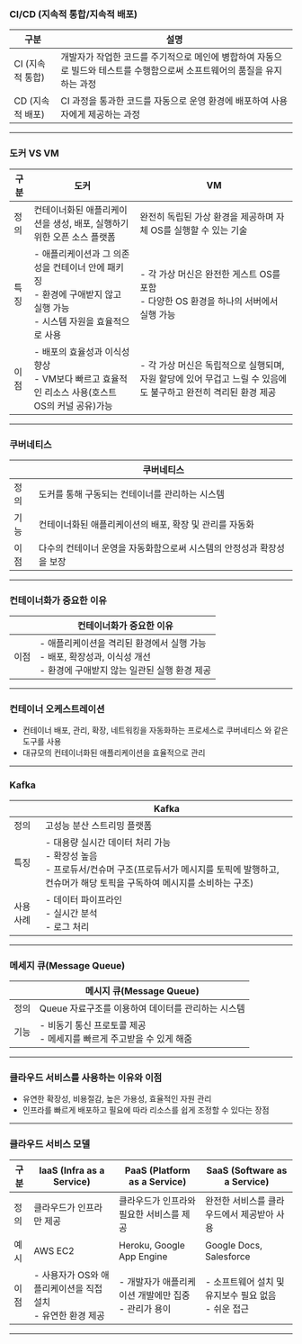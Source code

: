 ### CI/CD (지속적 통합/지속적 배포)

| 구분             | 설명                                                                                                                      |
| ---------------- | ------------------------------------------------------------------------------------------------------------------------- |
| CI (지속적 통합) | 개발자가 작업한 코드를 주기적으로 메인에 병합하여 자동으로 빌드와 테스트를 수행함으로써 소프트웨어의 품질을 유지하는 과정 |
| CD (지속적 배포) | CI 과정을 통과한 코드를 자동으로 운영 환경에 배포하여 사용자에게 제공하는 과정                                            |

---

### 도커 VS VM

| 구분 | 도커                                                                                                                     | VM                                                                                                              |
| ---- | ------------------------------------------------------------------------------------------------------------------------ | --------------------------------------------------------------------------------------------------------------- |
| 정의 | 컨테이너화된 애플리케이션을 생성, 배포, 실행하기 위한 오픈 소스 플랫폼                                                   | 완전히 독립된 가상 환경을 제공하며 자체 OS를 실행할 수 있는 기술                                                |
| 특징 | - 애플리케이션과 그 의존성을 컨테이너 안에 패키징<br>- 환경에 구애받지 않고 실행 가능<br>- 시스템 자원을 효율적으로 사용 | - 각 가상 머신은 완전한 게스트 OS를 포함<br>- 다양한 OS 환경을 하나의 서버에서 실행 가능                        |
| 이점 | - 배포의 효율성과 이식성 향상<br>- VM보다 빠르고 효율적인 리소스 사용(호스트 OS의 커널 공유)가능                         | - 각 가상 머신은 독립적으로 실행되며, 자원 할당에 있어 무겁고 느릴 수 있음에도 불구하고 완전히 격리된 환경 제공 |

---

### 쿠버네티스

|      | 쿠버네티스                                                            |
| ---- | --------------------------------------------------------------------- |
| 정의 | 도커를 통해 구동되는 컨테이너를 관리하는 시스템                       |
| 기능 | 컨테이너화된 애플리케이션의 배포, 확장 및 관리를 자동화               |
| 이점 | 다수의 컨테이너 운영을 자동화함으로써 시스템의 안정성과 확장성을 보장 |

---

### 컨테이너화가 중요한 이유

|      | 컨테이너화가 중요한 이유                                                                                                    |
| ---- | --------------------------------------------------------------------------------------------------------------------------- |
| 이점 | - 애플리케이션을 격리된 환경에서 실행 가능<br>- 배포, 확장성과, 이식성 개선<br>- 환경에 구애받지 않는 일관된 실행 환경 제공 |

---

### 컨테이너 오케스트레이션

- 컨테이너 배포, 관리, 확장, 네트워킹을 자동화하는 프로세스로 쿠버네티스 와 같은 도구를 사용
- 대규모의 컨테이너화된 애플리케이션을 효율적으로 관리

---

### Kafka

|           | Kafka                                                                                                                                                                  |
| --------- | ---------------------------------------------------------------------------------------------------------------------------------------------------------------------- |
| 정의      | 고성능 분산 스트리밍 플랫폼                                                                                                                                            |
| 특징      | - 대용량 실시간 데이터 처리 가능<br>- 확장성 높음<br>- 프로듀서/컨슈머 구조(프로듀서가 메시지를 토픽에 발행하고, 컨슈머가 해당 토픽을 구독하여 메시지를 소비하는 구조) |
| 사용 사례 | - 데이터 파이프라인<br>- 실시간 분석<br>- 로그 처리                                                                                                                    |

---

### 메세지 큐(Message Queue)

|      | 메시지 큐(Message Queue)                                               |
| ---- | ---------------------------------------------------------------------- |
| 정의 | Queue 자료구조를 이용하여 데이터를 관리하는 시스템                     |
| 기능 | - 비동기 통신 프로토콜 제공<br>- 메세지를 빠르게 주고받을 수 있게 해줌 |

---

### 클라우드 서비스를 사용하는 이유와 이점

- 유연한 확장성, 비용절감, 높은 가용성, 효율적인 자원 관리
- 인프라를 빠르게 배포하고 필요에 따라 리소스를 쉽게 조정할 수 있다는 장점

---

### 클라우드 서비스 모델

| 구분 | IaaS (Infra as a Service)                                      | PaaS (Platform as a Service)                           | SaaS (Software as a Service)                           |
| ---- | -------------------------------------------------------------- | ------------------------------------------------------ | ------------------------------------------------------ |
| 정의 | 클라우드가 인프라만 제공                                       | 클라우드가 인프라와 필요한 서비스를 제공               | 완전한 서비스를 클라우드에서 제공받아 사용             |
| 예시 | AWS EC2                                                        | Heroku, Google App Engine                              | Google Docs, Salesforce                                |
| 이점 | - 사용자가 OS와 애플리케이션을 직접 설치<br>- 유연한 환경 제공 | - 개발자가 애플리케이션 개발에만 집중<br>- 관리가 용이 | - 소프트웨어 설치 및 유지보수 필요 없음<br>- 쉬운 접근 |

---
